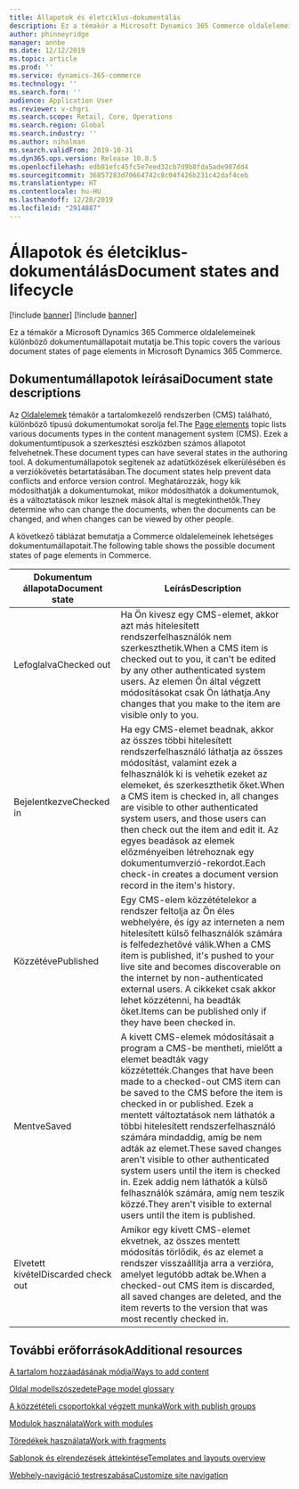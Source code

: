 ```yaml
---
title: Állapotok és életciklus-dokumentálás
description: Ez a témakör a Microsoft Dynamics 365 Commerce oldalelemeinek különböző dokumentumállapotait mutatja be.
author: phinneyridge
manager: annbe
ms.date: 12/12/2019
ms.topic: article
ms.prod: ''
ms.service: dynamics-365-commerce
ms.technology: ''
ms.search.form: ''
audience: Application User
ms.reviewer: v-chgri
ms.search.scope: Retail, Core, Operations
ms.search.region: Global
ms.search.industry: ''
ms.author: niholman
ms.search.validFrom: 2019-10-31
ms.dyn365.ops.version: Release 10.0.5
ms.openlocfilehash: edb81efc45fc5e7eed32cb7d9b8fda5ade987dd4
ms.sourcegitcommit: 36857283d70664742c8c04f426b231c42daf4ceb
ms.translationtype: HT
ms.contentlocale: hu-HU
ms.lasthandoff: 12/20/2019
ms.locfileid: "2914887"
---
```

# <a name="document-states-and-lifecycle"></a><span data-ttu-id="e7369-103">Állapotok és életciklus-dokumentálás</span><span class="sxs-lookup"><span data-stu-id="e7369-103">Document states and lifecycle</span></span>

[!include [banner](includes/preview-banner.md)]
[!include [banner](includes/banner.md)]

<span data-ttu-id="e7369-104">Ez a témakör a Microsoft Dynamics 365 Commerce oldalelemeinek különböző dokumentumállapotait mutatja be.</span><span class="sxs-lookup"><span data-stu-id="e7369-104">This topic covers the various document states of page elements in Microsoft Dynamics 365 Commerce.</span></span>

## <a name="document-state-descriptions"></a><span data-ttu-id="e7369-105">Dokumentumállapotok leírásai</span><span class="sxs-lookup"><span data-stu-id="e7369-105">Document state descriptions</span></span>

<span data-ttu-id="e7369-106">Az [Oldalelemek](page-elements-overview.md) témakör a tartalomkezelő rendszerben (CMS) található, különböző típusú dokumentumokat sorolja fel.</span><span class="sxs-lookup"><span data-stu-id="e7369-106">The [Page elements](page-elements-overview.md) topic lists various documents types in the content management system (CMS).</span></span> <span data-ttu-id="e7369-107">Ezek a dokumentumtípusok a szerkesztési eszközben számos állapotot felvehetnek.</span><span class="sxs-lookup"><span data-stu-id="e7369-107">These document types can have several states in the authoring tool.</span></span> <span data-ttu-id="e7369-108">A dokumentumállapotok segítenek az adatütközések elkerülésében és a verziókövetés betartatásában.</span><span class="sxs-lookup"><span data-stu-id="e7369-108">The document states help prevent data conflicts and enforce version control.</span></span> <span data-ttu-id="e7369-109">Meghatározzák, hogy kik módosíthatják a dokumentumokat, mikor módosíthatók a dokumentumok, és a változtatások mikor lesznek mások által is megtekinthetők.</span><span class="sxs-lookup"><span data-stu-id="e7369-109">They determine who can change the documents, when the documents can be changed, and when changes can be viewed by other people.</span></span>

<span data-ttu-id="e7369-110">A következő táblázat bemutatja a Commerce oldalelemeinek lehetséges dokumentumállapotait.</span><span class="sxs-lookup"><span data-stu-id="e7369-110">The following table shows the possible document states of page elements in Commerce.</span></span>

| <span data-ttu-id="e7369-111">Dokumentum állapota</span><span class="sxs-lookup"><span data-stu-id="e7369-111">Document state</span></span> | <span data-ttu-id="e7369-112">Leírás</span><span class="sxs-lookup"><span data-stu-id="e7369-112">Description</span></span> |
|---|---|
| <span data-ttu-id="e7369-113">Lefoglalva</span><span class="sxs-lookup"><span data-stu-id="e7369-113">Checked out</span></span> | <span data-ttu-id="e7369-114">Ha Ön kivesz egy CMS-elemet, akkor azt más hitelesített rendszerfelhasználók nem szerkeszthetik.</span><span class="sxs-lookup"><span data-stu-id="e7369-114">When a CMS item is checked out to you, it can't be edited by any other authenticated system users.</span></span> <span data-ttu-id="e7369-115">Az elemen Ön által végzett módosításokat csak Ön láthatja.</span><span class="sxs-lookup"><span data-stu-id="e7369-115">Any changes that you make to the item are visible only to you.</span></span> |
| <span data-ttu-id="e7369-116">Bejelentkezve</span><span class="sxs-lookup"><span data-stu-id="e7369-116">Checked in</span></span> | <span data-ttu-id="e7369-117">Ha egy CMS-elemet beadnak, akkor az összes többi hitelesített rendszerfelhasználó láthatja az összes módosítást, valamint ezek a felhasználók ki is vehetik ezeket az elemeket, és szerkeszthetik őket.</span><span class="sxs-lookup"><span data-stu-id="e7369-117">When a CMS item is checked in, all changes are visible to other authenticated system users, and those users can then check out the item and edit it.</span></span> <span data-ttu-id="e7369-118">Az egyes beadások az elemek előzményeiben létrehoznak egy dokumentumverzió-rekordot.</span><span class="sxs-lookup"><span data-stu-id="e7369-118">Each check-in creates a document version record in the item's history.</span></span> |
| <span data-ttu-id="e7369-119">Közzétéve</span><span class="sxs-lookup"><span data-stu-id="e7369-119">Published</span></span> | <span data-ttu-id="e7369-120">Egy CMS-elem közzétételekor a rendszer feltolja az Ön éles webhelyére, és így az interneten a nem hitelesített külső felhasználók számára is felfedezhetővé válik.</span><span class="sxs-lookup"><span data-stu-id="e7369-120">When a CMS item is published, it's pushed to your live site and becomes discoverable on the internet by non-authenticated external users.</span></span> <span data-ttu-id="e7369-121">A cikkeket csak akkor lehet közzétenni, ha beadták őket.</span><span class="sxs-lookup"><span data-stu-id="e7369-121">Items can be published only if they have been checked in.</span></span> |
| <span data-ttu-id="e7369-122">Mentve</span><span class="sxs-lookup"><span data-stu-id="e7369-122">Saved</span></span> | <span data-ttu-id="e7369-123">A kivett CMS-elemek módosításait a program a CMS-be mentheti, mielőtt a elemet beadták vagy közzétették.</span><span class="sxs-lookup"><span data-stu-id="e7369-123">Changes that have been made to a checked-out CMS item can be saved to the CMS before the item is checked in or published.</span></span> <span data-ttu-id="e7369-124">Ezek a mentett változtatások nem láthatók a többi hitelesített rendszerfelhasználó számára mindaddig, amíg be nem adták az elemet.</span><span class="sxs-lookup"><span data-stu-id="e7369-124">These saved changes aren't visible to other authenticated system users until the item is checked in.</span></span> <span data-ttu-id="e7369-125">Ezek addig nem láthatók a külső felhasználók számára, amíg nem teszik közzé.</span><span class="sxs-lookup"><span data-stu-id="e7369-125">They aren't visible to external users until the item is published.</span></span> |
| <span data-ttu-id="e7369-126">Elvetett kivétel</span><span class="sxs-lookup"><span data-stu-id="e7369-126">Discarded check out</span></span> | <span data-ttu-id="e7369-127">Amikor egy kivett CMS-elemet ekvetnek, az összes mentett módosítás törlődik, és az elemet a rendszer visszaállítja arra a verzióra, amelyet legutóbb adtak be.</span><span class="sxs-lookup"><span data-stu-id="e7369-127">When a checked-out CMS item is discarded, all saved changes are deleted, and the item reverts to the version that was most recently checked in.</span></span> |

## <a name="additional-resources"></a><span data-ttu-id="e7369-128">További erőforrások</span><span class="sxs-lookup"><span data-stu-id="e7369-128">Additional resources</span></span>

[<span data-ttu-id="e7369-129">A tartalom hozzáadásának módjai</span><span class="sxs-lookup"><span data-stu-id="e7369-129">Ways to add content</span></span>](add-manage-content.md)

[<span data-ttu-id="e7369-130">Oldal modellszószedete</span><span class="sxs-lookup"><span data-stu-id="e7369-130">Page model glossary</span></span>](page-elements-overview.md)

[<span data-ttu-id="e7369-131">A közzétételi csoportokkal végzett munka</span><span class="sxs-lookup"><span data-stu-id="e7369-131">Work with publish groups</span></span>](publish-groups.md)

[<span data-ttu-id="e7369-132">Modulok használata</span><span class="sxs-lookup"><span data-stu-id="e7369-132">Work with modules</span></span>](work-with-modules.md)

[<span data-ttu-id="e7369-133">Töredékek használata</span><span class="sxs-lookup"><span data-stu-id="e7369-133">Work with fragments</span></span>](work-with-fragments.md)

[<span data-ttu-id="e7369-134">Sablonok és elrendezések áttekintése</span><span class="sxs-lookup"><span data-stu-id="e7369-134">Templates and layouts overview</span></span>](templates-layouts-overview.md)

[<span data-ttu-id="e7369-135">Webhely-navigáció testreszabása</span><span class="sxs-lookup"><span data-stu-id="e7369-135">Customize site navigation</span></span>](customize-site-navigation.md)
